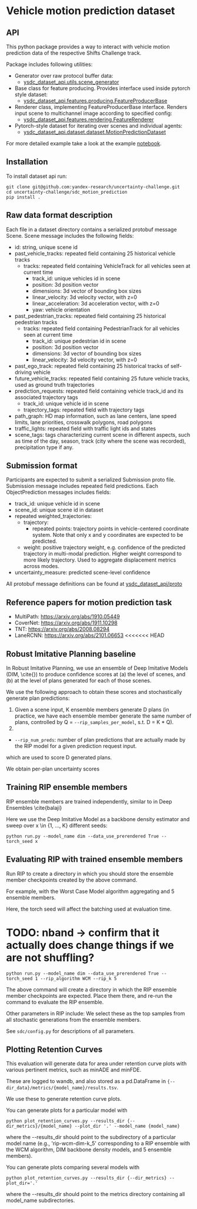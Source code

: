 # Vehicle motion prediction dataset
## API
This python package provides a way to interact with vehicle motion prediction data of the respective Shifts Challenge track.

Package includes following utilities:
- Generator over raw protocol buffer data:
    - [ysdc_dataset_api.utils.scene_generator](ysdc_dataset_api/utils/reading.py#L6)
- Base class for feature producing. Provides interface used inside pytorch style dataset:
    - [ysdc_dataset_api.features.producing.FeatureProducerBase](ysdc_dataset_api/features/producing.py#L7)
- Renderer class, implementing FeatureProducerBase interface. Renders input scene to multichannel image according to specified config:
    - [ysdc_dataset_api.features.rendering.FeatureRenderer](ysdc_dataset_api/features/rendering.py#L160)
- Pytorch-style dataset for iterating over scenes and individual agents:
    - [ysdc_dataset_api.dataset.dataset.MotionPredictionDataset](ysdc_dataset_api/dataset/dataset.py#L17)

For more detailed example take a look at the example [notebook](examples/example.ipynb).
## Installation
To install dataset api run:
```
git clone git@github.com:yandex-research/uncertainty-challenge.git
cd uncertainty-challenge/sdc_motion_prediction
pip install .
```
## Raw data format description
Each file in a dataset directory contains a serialized protobuf message Scene.
Scene message includes the following fields:
- id: string, unique scene id
- past_vehicle_tracks: repeated field containing 25 historical vehicle tracks
    - tracks: repeated field containing VehicleTrack for all vehicles seen at current time
        - track_id: unique vehicles id in scene
        - position: 3d position vector
        - dimensions: 3d vector of bounding box sizes
        - linear_velocity: 3d velocity vector, with z=0
        - linear_acceleration: 3d acceleration vector, with z=0
        - yaw: vehicle orientation
- past_pedestrian_tracks: repeated field containing 25 historical pedestrian tracks
    - tracks: repeated field containing PedestrianTrack for all vehicles seen at current time
        - track_id: unique pedestrian id in scene
        - position: 3d position vector
        - dimensions: 3d vector of bounding box sizes
        - linear_velocity: 3d velocity vector, with z=0
- past_ego_track: repeated field containing 25 historical tracks of self-driving vehicle
- future_vehicle_tracks: repeated field containing 25 future vehicle tracks, used as ground truth trajectories
- prediction_requests: repeated field containing vehicle track_id and its associated trajectory tags
    - track_id: unique vehicle id in scene
    - trajectory_tags: repeated field with trajectory tags
- path_graph: HD map information, such as lane centers, lane speed limits, lane priorities, crosswalk polygons, road polygons
- traffic_lights: repeated field with traffic light ids and states
- scene_tags: tags characterizing current scene in different aspects, such as time of the day, season, track (city where the scene was recorded), precipitation type if any.

## Submission format
Participants are expected to submit a serialized Submission proto file.
Submission message includes repeated field predictions. Each ObjectPrediction messages includes fields:
- track_id: unique vehicle id in scene
- scene_id: unique scene id in dataset
- repeated weighted_trajectories:
    - trajectory:
        - repeated points: trajectory points in vehicle-centered coordinate system. Note that only x and y coordinates are expected to be predicted.
    - weight: positive trajectory weight, e.g. confidence of the predicted trajectory in multi-modal prediction. Higher weight correspond to more likely trajectory. Used to aggregate displacement metrics across modes.
- uncertainty_measure: predicted scene-level confidence

All protobuf message definitions can be found at [ysdc_dataset_api/proto](ysdc_dataset_api/proto)
## Reference papers for motion prediction task
- MultiPath: https://arxiv.org/abs/1910.05449
- CoverNet: https://arxiv.org/abs/1911.10298
- TNT: https://arxiv.org/abs/2008.08294
- LaneRCNN: https://arxiv.org/abs/2101.06653
<<<<<<< HEAD

## Robust Imitative Planning baseline

In Robust Imitative Planning, we use an ensemble of Deep Imitative Models (DIM, \cite{}) to produce confidence scores at (a) the level of scenes, and (b) at the level of plans generated for each of those scenes.

We use the following approach to obtain these scores and stochastically generate plan predictions:

1. Given a scene input, K ensemble members generate D plans (in practice, we have each ensemble member generate the same number of plans, controlled by Q = `--rip_samples_per_model`, s.t. D = K * Q).
2. 



* `--rip_num_preds`: number of plan predictions that are actually made by the RIP model for a given prediction request input. 



which are used to score D generated plans.

We obtain per-plan uncertainty scores 

## Training RIP ensemble members

RIP ensemble members are trained independently, similar to in Deep Ensembles \cite{balaji}

Here we use the Deep Imitative Model as a backbone density estimator and sweep over x \in {1, ..., K} different seeds:

```
python run.py --model_name dim --data_use_prerendered True --torch_seed x
```

## Evaluating RIP with trained ensemble members

Run RIP to create a directory in which you should store the ensemble member checkpoints created by the above command.

For example, with the Worst Case Model algorithm aggregating  and 5 ensemble members.

Here, the torch seed will affect the batching used at evaluation time. 
# TODO: nband -> confirm that it actually does change things if we are not shuffling?

```
python run.py --model_name dim --data_use_prerendered True --torch_seed 1 --rip_algorithm WCM --rip_k 5
```

The above command will create a directory in which the RIP ensemble member checkpoints are expected.
Place them there, and re-run the command to evaluate the RIP ensemble.

Other parameters in RIP include:
We select these as the top samples from all stochastic generations from the ensemble members.

See `sdc/config.py` for descriptions of all parameters.


## Plotting Retention Curves

This evaluation will generate data for area under retention curve plots with various pertinent metrics, such as minADE and minFDE.

These are logged to wandb, and also stored as a pd.DataFrame in `{--dir_data}/metrics/{model_name}/results.tsv`.

We use these to generate retention curve plots. 

You can generate plots for a particular model with

```
python plot_retention_curves.py --results_dir {--dir_metrics}/{model_name} --plot_dir '.' --model_name {model_name}
```

where the --results_dir should point to the subdirectory of a particular model name (e.g., 'rip-wcm-dim-k_5' corresponding to a RIP ensemble with the WCM algorithm, DIM backbone density models, and 5 ensemble members).

You can generate plots comparing several models with

```
python plot_retention_curves.py --results_dir {--dir_metrics} --plot_dir='.'
```

where the --results_dir should point to the metrics directory containing all model_name subdirectories.
